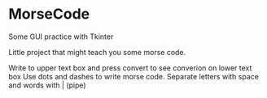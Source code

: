 # MorseCode
Some GUI practice with Tkinter

Little project that might teach you some morse code.

Write to upper text box and press convert to see converion on lower text box
Use dots and dashes to write morse code. Separate letters with space and words with | (pipe)
